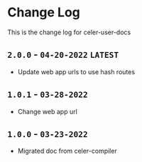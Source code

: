 # Change Log
This is the change log for celer-user-docs

## `2.0.0` - `04-20-2022` `LATEST`
- Update web app urls to use hash routes

## `1.0.1` - `03-28-2022`
- Change web app url

## `1.0.0` - `03-23-2022`
- Migrated doc from celer-compiler
